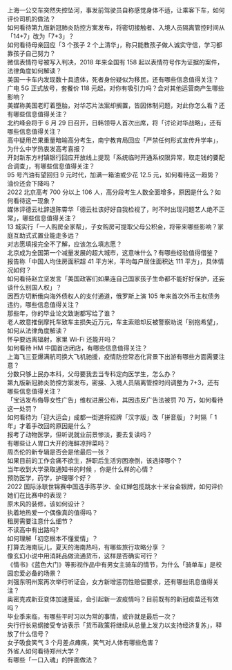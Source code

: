 上海一公交车突然失控坠河，事发前驾驶员自称感觉身体不适，让乘客下车，如何评价司机的做法？  
如何看待第九版新冠肺炎防控方案发布，将密切接触者、入境人员隔离管控时间从「14+7」改为「7+3」？  
如何看待母亲回应「3 个孩子 2 个上清华」，称只能教孩子做人诚实守信，学习都靠孩子自己努力？  
微信表情符号被写入判决，2018 年来全国有 158 起以表情符号作为证据的案件，法律角度如何解读？  
美国一卡车内发现数十具遗体，死者身份疑似为移民，还有哪些信息值得关注？  
广电 5G 正式放号，套餐价 118 元起，对你有吸引力吗？会对其他运营商产生哪些影响？  
美媒称美国老盯着堕胎，对华芯片法案却搁置，皆因体制问题，对此你怎么看？还有哪些信息值得关注？  
北约峰会将于 6 月 29 日召开，日韩领导人首次出席，将「讨论对华战略」，还有哪些信息值得关注？  
高中疑用芒果重量暗喻高分考生，南宁教育局回应「严禁任何形式宣传升学率」，为什么中学热衷发高考喜报？  
开封新东方村镇银行回应开放线上提现「系统临时开通系权限异常，取走钱的要配合调查」，有哪些信息值得关注？  
95 号汽油有望回归 9 元时代，加满一箱油或少花 12.5 元，如何看待这一趋势？油价还会下降吗？  
2022 北京高考 700 分以上 106 人，高分段考生人数全面增多，原因是什么？如何看待这一现象？  
媒体评德云社辞退陈霄华「德云社该好好自我检视了，时不时出现问题艺人绝不正常」，哪些信息值得关注？  
13 城实行「一人购房全家帮」，子女购房可提取父母公积金，将带来哪些影响？家庭互助式式置业能走多远？  
对志愿填报完全不了解，应该怎么填志愿？  
北京成为全国第一个减量发展的超大城市，这意味什么？有哪些经验值得借鉴？  
报告称「中国人均住房面积超 41 平方米，平均每户居住面积达 111 平方」，具体情况如何？  
如何看待赵立坚发言「美国政客们如果连自己国家孩子生命都不能好好保护，还妄谈什么别国人权」？  
因西方切断俄向海外债权人的支付通道，俄罗斯上演 105 年来首次外币主权债务违约，哪些信息值得关注？  
那些年，你的毕业论文致谢都写给了谁？  
老人故意推倒摩托车致车主损失近万元，车主索赔却反被警察劝说「别抱希望」，如何从法律角度解读？  
怀孕要远离辐射，家里 Wi-Fi 还能开吗？  
如何看待 HM 中国首店闭店，有哪些信息值得关注？  
上海飞三亚爆满航司换大飞机驰援，疫情防控常态化背景下出游有哪些方面需要注意？  
分数只够上民办本科，父母要我去当专科定向医学生，怎么办？  
第九版新冠肺炎防控方案发布，密接、入境人员隔离管控时间调整为 7+3，还有哪些信息值得关注？  
「宝洁发布侮辱女性广告」维权进展公布，其因违反广告法被罚 70 万，如何看待这一处罚？  
如何看待为「迎大运会」成都一街道将招牌「汉字版」改「拼音版」？时隔「 1 年」才着手改回的原因是什么？  
报考了动物医学，但听说就业前景惨淡，要去复读吗？  
有哪些让人胃口大开的海鲜凉拌菜吗？  
周杰伦的新专辑是否会是他最后一张？  
如果目前的工作会痛不欲生，辞职后生活穷困潦倒，该选择哪个？  
当年收到大学录取通知书的时候 ，你是什么样的心情？  
预防医学，药学，护理哪个好？  
2022 国际泳联世锦赛中国选手陈芋汐、全红婵包揽跳水十米台金银牌，如何评价她们在比赛中的表现？  
原木风的装修，该如何设计？  
执着地热爱一个偶像真的值得吗？  
租房需要注意什么细节？  
不读高中有出路吗?  
如何理解「初恋根本不懂爱情」？  
打算去海南玩儿，夏天的海南热吗，有哪些旅行攻略分享 ？  
像玄幻小说中用消耗品做流通货币，这样是否确实可行？  
《情书》《蓝色大门》等影视作品中有男女主骑车的情节，为什么「骑单车」是校园恋爱必备的场景？  
刘强东明州案再次举行听证会，女方新增惩罚性赔偿要求，还有哪些讯息值得关注？  
奥密克戎新亚变体加速蔓延，会引起新一波疫情吗？目前既有的新冠疫苗还有效吗？  
毕业季来临，有哪些平时习以为常的事情，或许就是最后一次？  
央行行长易纲接受专访表示「货币政策将继续从总量上发力以支持经济复苏」，释放了什么信号？  
女子吸食笑气 3 个月差点瘫痪，笑气对人体有哪些危害？  
外省人如何看待郑州大学？  
有哪些「一口入魂」的拌面做法？  
